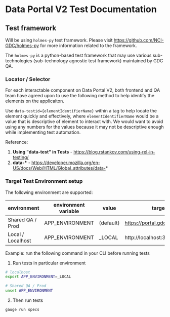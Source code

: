 # Data Portal V2 Test Documentation
## Test framework
Will be using `holmes-py` test framework.
Please visit https://github.com/NCI-GDC/holmes-py for more information related to the framework.

The `holmes-py` is a python-based test framework that may use various sub-technologies (sub-technology agnostic test framework) maintained by GDC QA.

### Locator / Selector
For each interactable component on Data Portal V2, both frontend and QA team have agreed upon to use the following method to help identify the elements on the applicaiton.

Use `data-testid={elementIdentifierName}` within a tag to help locate the element quickly and effectively, where `elementIdentifierName` would be a value that is descriptive of element to interact with. We would want to avoid using any numbers for the values because it may not be descriptive enough while implementing test automation.

Reference:
1. **Using "data-test" in Tests** - https://blog.rstankov.com/using-rel-in-testing/
2. **data-\*** - https://developer.mozilla.org/en-US/docs/Web/HTML/Global_attributes/data-*

### Target Test Environment setup
The following environment are supported:

| environment | environment variable  | value    | target url                        |
|-------------|-----------------------|----------|-----------------------------------|
| Shared QA / Prod  | APP_ENVIRONMENT | (default)| https://portal.gdc.cancer.gov/v2  |
| Local / Localhost | APP_ENVIRONMENT | _LOCAL   | http://localhost:3000/v2          |

Example: run the following command in your CLI before running tests
1. Run tests in particular environment
```bash
# localhost
export APP_ENVIRONMENT=_LOCAL

# Shared QA / Prod
unset APP_ENVIRONMENT
```
2. Then run tests
```bash
gauge run specs
```
